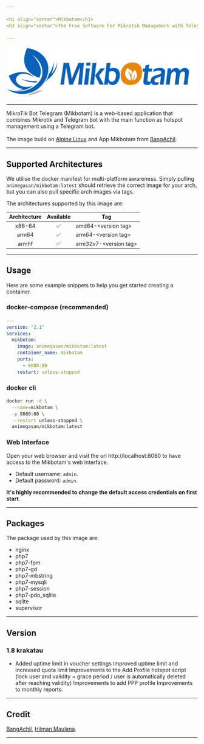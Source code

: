 ```yaml
---

<h1 align="center">Mikbotam</h1>
<h3 align="center">The Free Software For Mikrotik Management with Telegram bot</h3>

---
```


<p align="center">
<img alt="Logo Banner" src="https://raw.githubusercontent.com/animegasan/mikbotam/main/img/banner.png"/>
</p>

---

MikroTik Bot Telegram (Mikbotam) is a web-based application that combines Mikrotik and Telegram bot with the main function as hotspot management using a Telegram bot.
<br>
<br>
The image build on <a href="http://www.alpinelinux.org" target="_blank">Alpine Linux</a> and App Mikbotam from <a href="https://github.com/mikbotam/Mikbotam" target="_blank">BangAchil</a>.

---

## Supported Architectures
We utilise the docker manifest for multi-platform awareness. Simply pulling ```animegasan/mikbotam:latest``` should retrieve the correct image for your arch, but you can also pull specific arch images via tags.

The architectures supported by this image are:

| Architecture | Available | Tag |
| :----: | :----: | ---- |
| x86-64 | ✅ | amd64-\<version tag\> |
| arm64 | ✅ | arm64-\<version tag\> |
| armhf	| ✅	| arm32v7-\<version tag\> |

---

## Usage
Here are some example snippets to help you get started creating a container.
### docker-compose (recommended)
```yaml
---
version: "2.1"
services:
  mikbotam:
    image: animegasan/mikbotam:latest
    container_name: mikbotam
    ports:
      - 8080:80
    restart: unless-stopped
```
### docker cli

```bash
docker run -d \
  --name=mikbotam \
  -p 8080:80 \
  --restart unless-stopped \
  animegasan/mikbotam:latest
```
### Web Interface

Open your web browser and visit the url http://localhost:8080 to have access to
the Mikbotam's web interface.

-   Default username: `admin`.
-   Default password: `admin`.

**It's highly recommended to change the default access credentials on first start**.

---

## Packages
The package used by this image are:
- nginx
- php7
- php7-fpm
- php7-gd
- php7-mbstring
- php7-mysqli
- php7-session
- php7-pdo_sqlite
- sqlite
- supervisor

---

## Version
### 1.8 krakatau
- Added uptime limit in voucher settings Improved uptime limit and increased quota limit Improvements to the Add Profile hotspot script (lock user and validity = grace period / user is automatically deleted after reaching validity) Improvements to add PPP profile Improvements to monthly reports.

---

## Credit
[BangAchil](https://github.com/BangAchil), [Hilman Maulana](https://github.com/animegasan).

---
